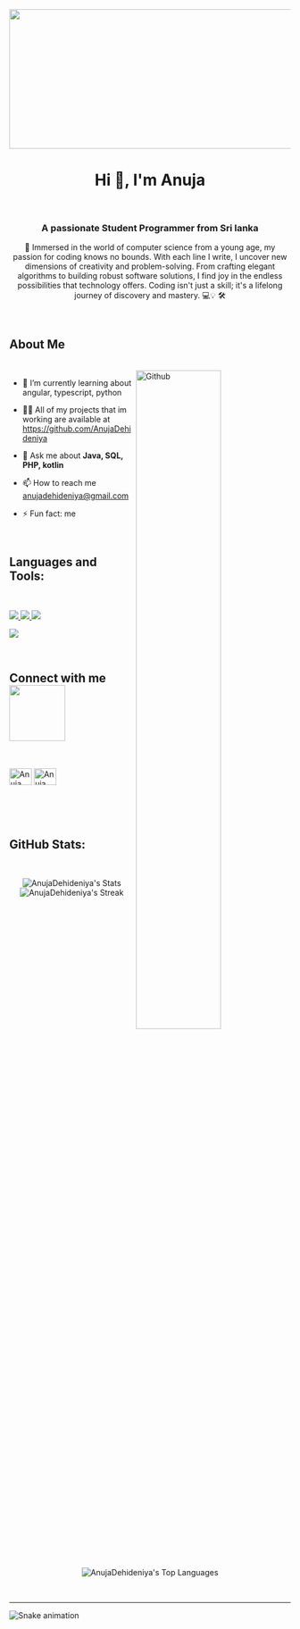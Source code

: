 <img src ="https://user-images.githubusercontent.com/74038190/212284136-03988914-d899-44b4-b1d9-4eeccf656e44.gif"  height="250" width="1000">


<h1 align="center">Hi 👋, I'm Anuja </h1> <br>
<h3 align="center">A passionate Student Programmer from Sri lanka</h3>
<p align="center">🌟 Immersed in the world of computer science from a young age, my passion for coding knows no bounds. With each line I write, I uncover new dimensions of creativity and problem-solving. From crafting elegant algorithms to building robust software solutions, I find joy in the endless possibilities that technology offers. Coding isn't just a skill; it's a lifelong journey of discovery and mastery. 💻💡 🛠️</p> <br>
<p align="center"> 
</div>

<h2> About Me</h2>
<br>

<img width="55%" align="right" alt="Github" src="https://raw.githubusercontent.com/onimur/.github/master/.resources/git-header.svg" />

- 🌱 I’m currently learning about angular, typescript, python

- 👨‍💻 All of my projects that im working are available at https://github.com/AnujaDehideniya

- 💬 Ask me about **Java, SQL, PHP, kotlin**

- 📫 How to reach me anujadehideniya@gmail.com

- ⚡ Fun fact: me

<br>


<!---------------------------------------------------------------------------------------------------- Tools ---------------------------------------------------------------------------------------------------------------------->

<h2 align="left">Languages and Tools:</h2>
<br>


<p align="left">
  <a href="https://skillicons.dev">
    <img src="https://skillicons.dev/icons?i=php,java,nodejs,py" />
  </a>

  <a href="https://skillicons.dev">
    <img src="https://skillicons.dev/icons?i=html,css,js,angular"/>
  </a>

  <a href="https://skillicons.dev">
    <img src="https://skillicons.dev/icons?i=mongodb,mysql" />
  </a>
</p>
  <a href="https://skillicons.dev">
    <img src="https://skillicons.dev/icons?i=git,github,figma,vscode,postman" />
  </a>
</p>

<br/>


<!---------------------------------------------------------------------------------------------------- Social ---------------------------------------------------------------------------------------------------------------------->

<h2> Connect with me <img src='https://raw.githubusercontent.com/ShahriarShafin/ShahriarShafin/main/Assets/handshake.gif' width="100px"> </h2><br>

<p align="left">
<a href="www.linkedin.com/in/anuja-dehideniya-a45473257" target="blank"><img align="center" src="https://raw.githubusercontent.com/rahuldkjain/github-profile-readme-generator/master/src/images/icons/Social/linked-in-alt.svg" alt="Anuja" height="30" width="40" /></a>
<a href="https://www.facebook.com/anuja.dehideniya.5/" target="blank"><img align="center" src="https://raw.githubusercontent.com/rahuldkjain/github-profile-readme-generator/master/src/images/icons/Social/facebook.svg" alt="Anuja" height="30" width="40" /></a>
</p>

<br>
  
<br>
<br>

<!---------------------------------------------------------------------------------------------------- Stats ---------------------------------------------------------------------------------------------------------------------->

<h2> GitHub Stats: </h2><br>
<div align="center">
 
  ![AnujaDehideniya's Stats](https://github-readme-stats.vercel.app/api?username=AnujaDehideniya&theme=vue-dark&show_icons=true&hide_border=true&count_private=true) <br>
  ![AnujaDehideniya's Streak](https://github-readme-streak-stats.herokuapp.com/?user=AnujaDehideniya&theme=vue-dark&hide_border=true) <br>
  ![AnujaDehideniya's Top Languages](https://github-readme-stats.vercel.app/api/top-langs/?username=AnujaDehideniya&theme=vue-dark&show_icons=true&hide_border=true&layout=compact)

</div>
<br>
<!---------------------------------------------------------------------------------------------------- Snake --------------------------------------------------------------------------------------------------------------->

<hr>

![Snake animation](https://github.com/eagrundy/eagrundy/blob/output/github-contribution-grid-snake.svg)

